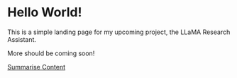 # Hello World!

This is a simple landing page for my upcoming project, the LLaMA Research Assistant.

More should be coming soon!

[Summarise Content](/summarise)
